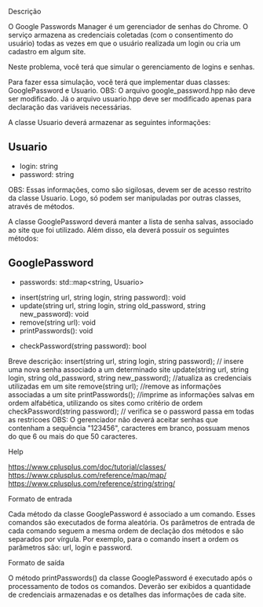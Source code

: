 Descrição

O Google Passwords Manager é um gerenciador de senhas do Chrome. O serviço armazena as credenciais coletadas (com o consentimento do usuário) todas as vezes em que o usuário realizada um login ou cria um cadastro em algum site.

Neste problema, você terá que simular o gerenciamento de logins e senhas.

Para fazer essa simulação, você terá que implementar duas classes: GooglePassword e Usuario. OBS: O arquivo google_password.hpp não deve ser modificado. Já o arquivo usuario.hpp deve ser modificado apenas para declaração das variáveis necessárias.

A classe Usuario deverá armazenar as seguintes informações:

Usuario
---------------------------------
- login: string
- password: string

OBS: Essas informações, como são sigilosas, devem ser de acesso restrito da classe Usuario. Logo, só podem ser manipuladas por outras classes, através de métodos.

A classe GooglePassword deverá manter a lista de senha salvas, associado ao site que foi utilizado. Além disso, ela deverá possuir os seguintes métodos:

GooglePassword
----------------------------------------------------------------------------------------------------------------------------------------------------------------------------------
- passwords: std::map<string, Usuario>
+ insert(string url, string login, string password): void
+ update(string url, string login, string old_password, string new_password): void
+ remove(string url): void
+ printPasswords(): void
- checkPassword(string password): bool

Breve descrição:
insert(string url, string login, string password); // insere uma nova senha associado a um determinado site
update(string url, string login, string old_password, string new_password); //atualiza as credenciais utilizadas em um site
remove(string url); //remove as informações associadas a um site
printPasswords(); //imprime as informações salvas em ordem alfabética, utilizando os sites como critério de ordem
checkPassword(string password); // verifica se o password passa em todas as restricoes
OBS: O gerenciador não deverá aceitar senhas que contenham a sequência "123456", caracteres em branco, possuam menos do que 6 ou mais do que 50 caracteres.

Help

https://www.cplusplus.com/doc/tutorial/classes/
https://www.cplusplus.com/reference/map/map/
https://www.cplusplus.com/reference/string/string/

Formato de entrada

Cada método da classe GooglePassword é associado a um comando. Esses comandos são executados de forma aleatória. Os parâmetros de entrada de cada comando seguem a mesma ordem de declação dos métodos e são separados por vírgula. Por exemplo, para o comando insert a ordem os parâmetros são: url, login e password.

Formato de saída

O método printPasswords() da classe GooglePassword é executado após o processamento de todos os comandos. Deverão ser exibidos a quantidade de credenciais armazenadas e os detalhes das informações de cada site.
